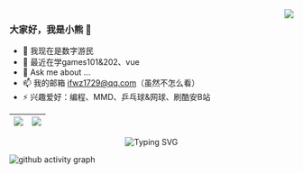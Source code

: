 <img align="right" src="https://moe-counter.glitch.me/get/@Asterecho?theme=rule34" />


### 大家好，我是小熊 👋

- 🔭 我现在是数字游民
- 🌱 最近在学games101&202、vue
- 💬 Ask me about ...
- 📫 我的邮箱 ifwz1729@qq.com（虽然不怎么看）
- ⚡ 兴趣爱好：编程、MMD、乒乓球&网球、刷酷安B站

<div align="center">
  
| <img align="center" src="https://github-readme-stats.vercel.app/api?username=Asterecho&show_icons=true&include_all_commits=true&theme=buefy&hide_border=true" /> | <img align="center" src="https://github-readme-stats.vercel.app/api/top-langs/?username=Asterecho&layout=compact&theme=buefy&hide_border=true" /> |
| ------------- | ------------- |
  
  <img src="https://readme-typing-svg.demolab.com?font=Fira+Code&pause=1000&width=435&lines=console.log(%22Hello%2C+World!%22)" alt="Typing SVG" />
</div>



![github activity graph](https://github-readme-activity-graph.cyclic.app/graph?username=Asterecho&theme=vue&bg_color=fffff0)
